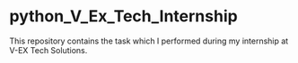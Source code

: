 # python_V_Ex_Tech_Internship
This repository contains the task which I performed during my internship at V-EX Tech Solutions.
